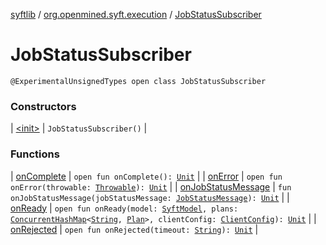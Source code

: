 [syftlib](../../index.md) / [org.openmined.syft.execution](../index.md) / [JobStatusSubscriber](./index.md)

# JobStatusSubscriber

`@ExperimentalUnsignedTypes open class JobStatusSubscriber`

### Constructors

| [&lt;init&gt;](-init-.md) | `JobStatusSubscriber()` |

### Functions

| [onComplete](on-complete.md) | `open fun onComplete(): `[`Unit`](https://kotlinlang.org/api/latest/jvm/stdlib/kotlin/-unit/index.html) |
| [onError](on-error.md) | `open fun onError(throwable: `[`Throwable`](https://kotlinlang.org/api/latest/jvm/stdlib/kotlin/-throwable/index.html)`): `[`Unit`](https://kotlinlang.org/api/latest/jvm/stdlib/kotlin/-unit/index.html) |
| [onJobStatusMessage](on-job-status-message.md) | `fun onJobStatusMessage(jobStatusMessage: `[`JobStatusMessage`](../-job-status-message/index.md)`): `[`Unit`](https://kotlinlang.org/api/latest/jvm/stdlib/kotlin/-unit/index.html) |
| [onReady](on-ready.md) | `open fun onReady(model: `[`SyftModel`](../../org.openmined.syft.proto/-syft-model/index.md)`, plans: `[`ConcurrentHashMap`](https://docs.oracle.com/javase/6/docs/api/java/util/concurrent/ConcurrentHashMap.html)`<`[`String`](https://kotlinlang.org/api/latest/jvm/stdlib/kotlin/-string/index.html)`, `[`Plan`](../-plan/index.md)`>, clientConfig: `[`ClientConfig`](../../org.openmined.syft.networking.datamodels/-client-config/index.md)`): `[`Unit`](https://kotlinlang.org/api/latest/jvm/stdlib/kotlin/-unit/index.html) |
| [onRejected](on-rejected.md) | `open fun onRejected(timeout: `[`String`](https://kotlinlang.org/api/latest/jvm/stdlib/kotlin/-string/index.html)`): `[`Unit`](https://kotlinlang.org/api/latest/jvm/stdlib/kotlin/-unit/index.html) |

